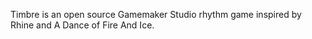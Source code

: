 Timbre is an open source Gamemaker Studio rhythm game inspired by Rhine and A Dance of Fire And Ice.
